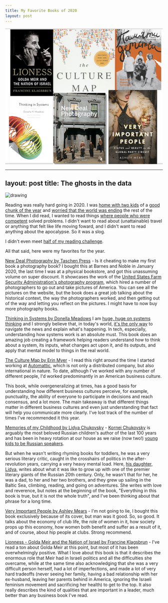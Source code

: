 ```yaml
---
title: My Favorite Books of 2020
layout: post
---
```


<meta name="twitter:card" content="summary" />
<meta name="twitter:creator" content="@vboykis" />
<meta property="og:url" content="" />
<meta property="og:title" content="My favorite books of 2020" />
<meta property="og:description" content="The few I read ww " />
<meta name="twitter:image" content="https://raw.githubusercontent.com/vkblog/vkblog.github.io/master/public/img/books2019.png">


![books](https://raw.githubusercontent.com/vkblog/vkblog.github.io/master/public/img/books2020.png)

---
layout: post
title: The ghosts in the data
---

<meta name="twitter:card" content="summary">
<meta name="twitter:site" content="@vboykis">
<meta name="twitter:creator" content="@vboykis">
<meta name="twitter:title" content="My favorite books of 2020">
<meta name="twitter:description" content="Here's what I read in our plague year">
<meta name="twitter:image" content="https://raw.githubusercontent.com/veekaybee/vkblog.github.io/master/images/books2020.png">


<img src="https://raw.githubusercontent.com/veekaybee/vkblog.github.io/master/images/books2020.png" alt="drawing" width="300px"/>



Reading was really hard going in 2020. I was [home with two kids](https://vicki.substack.com/p/its-time-to-maintain) of a [good chunk of the year](https://vicki.substack.com/p/re-entering-the-bardo) and [worried that the world was ending](https://vicki.substack.com/p/we-need-tests-were-getting-geotracking) the rest of the time. When I did read, I wanted to read things [where people who were competent](http://blog.vickiboykis.com/2018/03/07/on-competence/) solved problems. I didn't want to read about (unattainable) travel or anything that felt like life moving foward, and I didn't want to read anything about the apocalypse.  So it was a slog. 

I didn't even meet [half of my reading challenge](https://www.goodreads.com/user/year_in_books/2020/6490545). 


All that said, here were my favorites for the year. 

[New Deal Photography by Taschen Press](https://www.goodreads.com/book/show/27794943-new-deal-photography) - Is it cheating to make my first book a photography book? I bought this at Barnes and Noble in January 2020, the last time I was at a physical bookstore,  and got this unassuming volume on super discount. It showcases the work of the [United States Farm Security Administration's photography program](https://www.loc.gov/collections/fsa-owi-black-and-white-negatives/about-this-collection/), which hired a number of photographers to go out and take pictures of America. You can see all the pictures on the website, but the book does a great job talking about the historical context, the way the photographers worked, and then getting out of the way and letting you reflect on the pictures. I might have to now buy more photography books. 

[Thinking in Systems by Donella Meadows](https://www.goodreads.com/book/show/3828902-thinking-in-systems) I am [huge, huge on systems thinking](https://vicki.substack.com/p/a-winters-tale-for-the-end-of-the) and I strongly believe that, in today's world, [it's the only way](https://vicki.substack.com/?sort=search&search=systems%20thinking) to navigate the news and explain what's happening. In tech, especially, understanding how systems work is an absolute must. This book does an amazing job creating a framework helping readers understand how to think about a system, its inputs, what changes act upon it, and its outputs, and apply that mental model to things in the real world. 

[The Culture Map by Erin Myer](https://www.goodreads.com/book/show/22085568-the-culture-map) - I read this right around the time I started working at [Automattic](https://automattic.com/), which is not only a distributed company, but also international in nature. To date, although I've worked with any number of different people, I'd worked predominantly in an American business culture. 

This book, while overgeneralizing at times, has a good basis for understanding how different business cultures perceive, for example, punctuality, the ability of everyone to participate in decisions and reach consensus, and a lot more. The main takeaway is that different things matter in different business cultures and even just understanding that fact will help you communicate more clearly. I've lost track of the number of times I've recommended it this year.     

[Memories of my Childhood by Lidya Chukovsky](https://www.labirint.ru/books/712932/)  - [Kornei Chukovsky](https://en.wikipedia.org/wiki/Korney_Chukovsky) is arguably the most beloved Russian children's author of the last 100 years and has been in heavy rotation at our house as we raise (now two!) [young kids to be Russian speakers](http://blog.vickiboykis.com/2015/05/it-is-hard-to-talk-to-my-baby-in-russian/). 

But when he wasn't writing rhyming books for toddlers, he was a very serious literary critic, caught in the crosshairs of politics in the after-revolution years, carrying a very heavy mental load. Here, [his daughter, Lidya,](https://en.wikipedia.org/wiki/Lydia_Chukovskaya) writes about what it was like to grow up with one of the premier literary giants of the Russian 20th century. Only, he wasn't that for her, he was a dad, to her and her two brothers, and they grew up sailing in the Baltic Sea, climbing, reading, and going on adventures. She writes with love and reverence, but notes at the beginning of the book, "Everything in this book is true, but it is not the whole truth", and I've been thinking about that phrase for a long time. 

[Very Important People by Ashley Mears](https://press.princeton.edu/books/hardcover/9780691168654/very-important-people) - I'm not going to lie, I bought this book exclusively because of its cover, but man was it good. So, so good. It talks about the economy of club life, the role of women in it, how society props up this economy, how women both benefit and suffer as a result of it, and of course, about hip people at clubs. Strong recommend. 

[Lionness - Golda Meir and the Nation of Israel by Francine Klagsbrun](https://www.goodreads.com/book/show/33864661-lioness) - I've read a ton about Golda Meir at this point, but most of it has been overwhelmingly positive. What I love about this book is that it describes the enormous role that Meir had in Israeli politics and all the difficulties she overcame, while at the same time also acknowledging that she was a very difficult person herself, had a lot of imperfections, and made a lot of very hard tradeoffs (never seeing her family, having a bad relationship with her ex-husband, leaving her parents behind in America, ignoring the Israeli feminism movement and sacrificing her health) to get to the top. It also really describes the kind of qualities that are important in a leader, much better than any business book I've read. 
